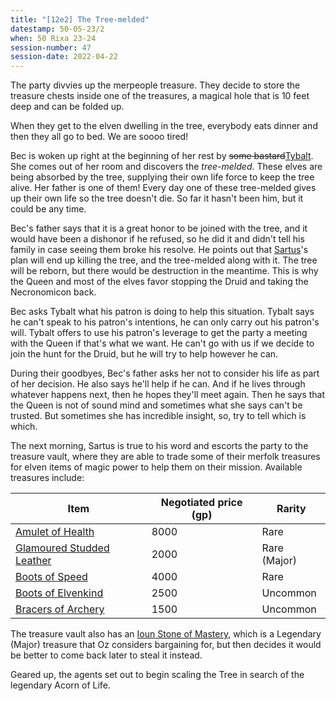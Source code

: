 ```yaml
---
title: "[12e2] The Tree-melded"
datestamp: 50-05-23/2
when: 50 Rixa 23-24
session-number: 47
session-date: 2022-04-22
---
```


The party divvies up the merpeople treasure. They decide to store the treasure chests inside one of the treasures, a magical hole that is 10 feet deep and can be folded up.

When they get to the elven dwelling in the tree, everybody eats dinner and then they all go to bed. We are soooo tired!

Bec is woken up right at the beginning of her rest by <strike>some bastard</strike>[Tybalt](../dossiers/tybalt). She comes out of her room and discovers the *tree-melded*. These elves are being absorbed by the tree, supplying their own life force to keep the tree alive. Her father is one of them! Every day one of these tree-melded gives up their own life so the tree doesn't die. So far it hasn't been him, but it could be any time.

Bec's father says that it is a great honor to be joined with the tree, and it would have been a dishonor if he refused, so he did it and didn't tell his family in case seeing them broke his resolve. He points out that [Sartus](../dossiers/sartus-morningdew)'s plan will end up killing the tree, and the tree-melded along with it. The tree will be reborn, but there would be destruction in the meantime. This is why the Queen and most of the elves favor stopping the Druid and taking the Necronomicon back.

Bec asks Tybalt what his patron is doing to help this situation. Tybalt says he can't speak to his patron's intentions, he can only carry out his patron's will. Tybalt offers to use his patron's leverage to get the party a meeting with the Queen if that's what we want. He can't go with us if we decide to join the hunt for the Druid, but he will try to help however he can.

During their goodbyes, Bec's father asks her not to consider his life as part of her decision. He also says he'll help if he can. And if he lives through whatever happens next, then he hopes they'll meet again. Then he says that the Queen is not of sound mind and sometimes what she says can't be trusted. But sometimes she has incredible insight, so, try to tell which is which.

The next morning, Sartus is true to his word and escorts the party to the treasure vault, where they are able to trade some of their merfolk treasures for elven items of magic power to help them on their mission. Available treasures include:

Item | Negotiated price (gp) | Rarity
-- | -- | --
[Amulet of Health](https://www.dndbeyond.com/magic-items/4568-amulet-of-health) | 8000 | Rare
[Glamoured Studded Leather](https://www.dndbeyond.com/magic-items/4645-glamoured-studded-leather) | 2000 | Rare (Major)
[Boots of Speed](https://www.dndbeyond.com/magic-items/4589-boots-of-speed) | 4000 | Rare
[Boots of Elvenkind](https://www.dndbeyond.com/magic-items/4587-boots-of-elvenkind) | 2500 | Uncommon
[Bracers of Archery](https://www.dndbeyond.com/magic-items/4593-bracers-of-archery) | 1500 | Uncommon

The treasure vault also has an [Ioun Stone of Mastery](https://www.dndbeyond.com/magic-items/4938-ioun-stone-of-mastery), which is a Legendary (Major) treasure that Oz considers bargaining for, but then decides it would be better to come back later to steal it instead.

Geared up, the agents set out to begin scaling the Tree in search of the legendary Acorn of Life.
